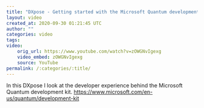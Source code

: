 ```yaml
---
title: "DXpose - Getting started with the Microsoft Quantum development kit"
layout: video
created_at: 2020-09-30 01:21:45 UTC
author: ""
categories: video
tags: 
video:
    orig_url: https://www.youtube.com/watch?v=zOWGNvIgexg
    video_embed: zOWGNvIgexg
    source: YouTube 
permalink: /:categories/:title/
---
```

In this DXpose I look at the developer experience behind the Microsoft Quantum development kit. https://www.microsoft.com/en-us/quantum/development-kit